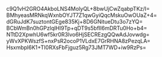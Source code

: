 c9Q1vH2GRO4AkboLNS4MolyQL+8bwUjCwZqabpTKz/I=
BMhyeasMRNkqWxnbOYJT7Z1qwGyiQqcMskuOwOUaZ+4=
dGRuJdK7suztontGEge835Kj+8D6GNitueDtu3o7zYQ=
BCbWmBn0hGPzlqlHl9Tp+qDT9s5bfIl6mDRTu0Ho+b4=
NTtD2XpwhU6wf5kr0R3lvo6HjSECREzgQQwAdJovwdg=
yWvXPKWszfS+nxPsR2ocoP1VLdxE7GrRHNA8zPezqLA=
Hsxmbpl6K1+TI0RXsFbFjguz5Rg73JMT7WD+iw9RzPs=

